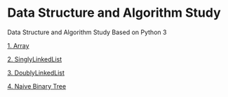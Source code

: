 # Data Structure and Algorithm Study
Data Structure and Algorithm Study Based on Python 3

[1. Array](https://github.com/BaiqiangGit/Data-Structure-and-Algorithms---Python3/blob/master/array.py)

[2. SinglyLinkedList](https://github.com/BaiqiangGit/Data-Structure-and-Algorithms---Python3/blob/master/singlyLinkedList.py)

[3. DoublyLinkedList](https://github.com/BaiqiangGit/Data-Structure-and-Algorithms---Python3/blob/master/doublyLinkedList.py)

[4. Naive Binary Tree](https://github.com/BaiqiangGit/Data-Structure-and-Algorithms---Python3/blob/master/naiveTree.py)
